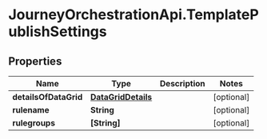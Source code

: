 # JourneyOrchestrationApi.TemplatePublishSettings

## Properties

Name | Type | Description | Notes
------------ | ------------- | ------------- | -------------
**detailsOfDataGrid** | [**DataGridDetails**](DataGridDetails.md) |  | [optional] 
**rulename** | **String** |  | [optional] 
**rulegroups** | **[String]** |  | [optional] 


